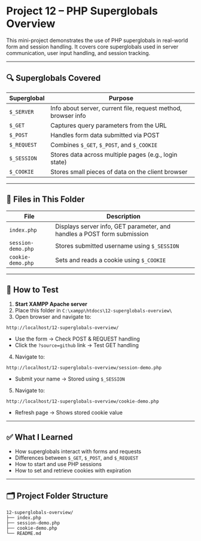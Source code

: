 # Project 12 – PHP Superglobals Overview

This mini-project demonstrates the use of PHP superglobals in real-world form and session handling. It covers core superglobals used in server communication, user input handling, and session tracking.

---

## 🔍 Superglobals Covered

| Superglobal     | Purpose |
|------------------|---------|
| `$_SERVER`       | Info about server, current file, request method, browser info |
| `$_GET`          | Captures query parameters from the URL |
| `$_POST`         | Handles form data submitted via POST |
| `$_REQUEST`      | Combines `$_GET`, `$_POST`, and `$_COOKIE` |
| `$_SESSION`      | Stores data across multiple pages (e.g., login state) |
| `$_COOKIE`       | Stores small pieces of data on the client browser |

---

## 📁 Files in This Folder

| File | Description |
|------|-------------|
| `index.php`         | Displays server info, GET parameter, and handles a POST form submission |
| `session-demo.php`  | Stores submitted username using `$_SESSION` |
| `cookie-demo.php`   | Sets and reads a cookie using `$_COOKIE` |

---

## 🧪 How to Test

1. **Start XAMPP Apache server**
2. Place this folder in `C:\xampp\htdocs\12-superglobals-overview\`
3. Open browser and navigate to:

```
http://localhost/12-superglobals-overview/
```

- Use the form → Check POST & REQUEST handling
- Click the `?source=github` link → Test GET handling

4. Navigate to:

```
http://localhost/12-superglobals-overview/session-demo.php
```
- Submit your name → Stored using `$_SESSION`

5. Navigate to:

```
http://localhost/12-superglobals-overview/cookie-demo.php
```
- Refresh page → Shows stored cookie value

---

## ✅ What I Learned

- How superglobals interact with forms and requests
- Differences between `$_GET`, `$_POST`, and `$_REQUEST`
- How to start and use PHP sessions
- How to set and retrieve cookies with expiration

---

## 🗂 Project Folder Structure

```
12-superglobals-overview/
├── index.php
├── session-demo.php
├── cookie-demo.php
└── README.md
```
